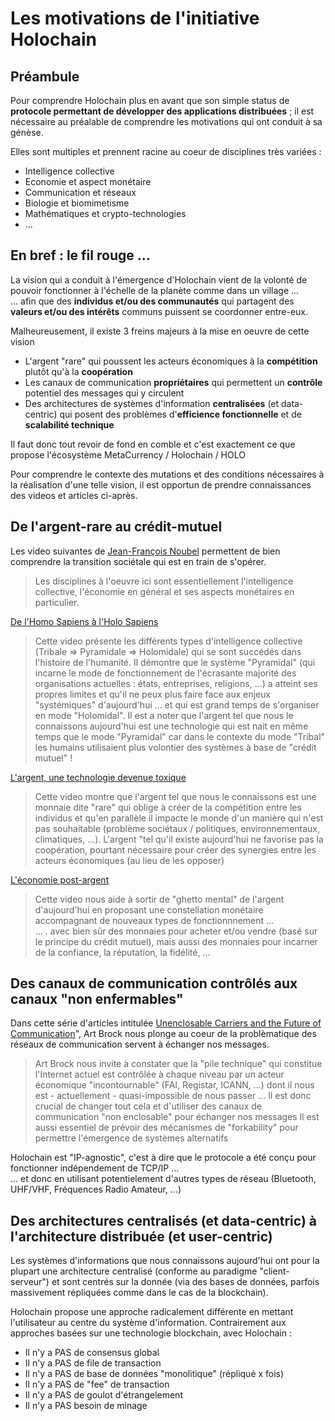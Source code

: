 # Les motivations de l'initiative Holochain

## Préambule
Pour comprendre Holochain plus en avant que son simple status de __protocole permettant de développer des applications distribuées__ ; il est nécessaire au préalable de comprendre les motivations qui ont conduit à sa génèse.

Elles sont multiples et prennent racine au coeur de disciplines très variées : 
* Intelligence collective
* Economie et aspect monétaire
* Communication et réseaux
* Biologie et biomimetisme
* Mathématiques et crypto-technologies
* ...


## En bref : le fil rouge ...
La vision qui a conduit à l'émergence d'Holochain vient de la volonté de pouvoir fonctionner à l'échelle de la planète comme dans un village ...    
... afin que des __individus et/ou des communautés__ qui partagent des __valeurs et/ou des intérêts__ communs puissent se coordonner entre-eux.

Malheureusement, il existe 3 freins majeurs à la mise en oeuvre de cette vision 
* L'argent "rare" qui poussent les acteurs économiques à la __compétition__ plutôt qu'à la __coopération__
* Les canaux de communication __propriétaires__ qui permettent un __contrôle__ potentiel des messages qui y circulent
* Des architectures de systèmes d'information __centralisées__ (et data-centric) qui posent des problèmes d'__efficience fonctionnelle__ et de __scalabilité technique__

Il faut donc tout revoir de fond en comble et c'est exactement ce que propose l'écosystème MetaCurrency / Holochain / HOLO

Pour comprendre le contexte des mutations et des conditions nécessaires à la réalisation d'une telle vision, il est opportun de prendre connaissances des videos et articles ci-après.

## De l'argent-rare au crédit-mutuel

Les video suivantes de <a href="https://noubel.com/">Jean-François Noubel</a> permettent de bien comprendre la transition sociétale qui est en train de s'opérer.
> Les disciplines à l'oeuvre ici sont essentiellement l'intelligence collective, l'économie en général et ses aspects monétaires en particulier.


<a href="https://www.youtube.com/watch?v=un5PJkTGCoY">De l'Homo Sapiens à l'Holo Sapiens</a>
> Cette video présente les différents types d'intelligence collective (Tribale => Pyramidale => Holomidale) qui se sont succédés dans l'histoire de l'humanité. Il démontre que le système "Pyramidal" (qui incarne le mode de fonctionnement de l'écrasante majorité des organisations actuelles : états, entreprises, religions, ...) a atteint ses propres limites et qu'il ne peux plus faire face aux enjeux "systémiques" d'aujourd'hui ... et qui est grand temps de s'organiser en mode "Holomidal". 
> Il est a noter que l'argent tel que nous le connaissons aujourd'hui est une technologie qui est nait en même temps que le mode "Pyramidal" car dans le contexte du mode "Tribal" les humains utilisaient plus volontier des systèmes à base de "crédit mutuel" !

<a href="https://www.youtube.com/watch?v=6T2xgUCp9W0">L'argent, une technologie devenue toxique</a>
> Cette video montre que l'argent tel que nous le connaissons est une monnaie dite "rare" qui oblige à créer de la compétition entre les individus et qu'en parallèle il impacte le monde d'un manière qui n'est pas souhaitable (problème sociétaux / politiques, environnementaux, climatiques, ...).
> L'argent "tel qu'il existe aujourd'hui ne favorise pas la coopération, pourtant nécessaire pour créer des synergies entre les acteurs économiques (au lieu de les opposer)

<a href="https://www.youtube.com/watch?v=ihyrvBADlkI&list=PLMgJ9UQjGoTHDZp_PyOmALCy_hKpWWiql">L'économie post-argent</a> 
> Cette video nous aide à sortir de "ghetto mental" de l'argent d'aujourd'hui en proposant une constellation monétaire accompagnant de nouveaux types de fonctionnnement ...    
... . avec bien sûr des monnaies pour acheter et/ou vendre (basé sur le principe du crédit mutuel), mais aussi des monnaies pour incarner de la confiance, la réputation, la fidélité, ...


## Des canaux de communication contrôlés aux canaux "non enfermables"
Dans cette série d'articles intitulée <a href="https://medium.com/holochain/unenclosable-carriers-and-the-future-of-communication-4ac6045ac894">Unenclosable Carriers and the Future of Communication</a>", Art Brock nous plonge au coeur de la problèmatique des réseaux de communication servent à échanger nos messages.
> Art Brock nous invite à constater que la "pile technique" qui constitue l'Internet actuel est contrôlée à chaque niveau par un acteur économique "incontournable" (FAI, Registar, ICANN, ...) dont il nous est - actuellement - quasi-impossible de nous passer ... 
> Il est donc crucial de changer tout cela et d'utiliser des canaux de communication "non enclosable" pour échanger nos messages
> Il est aussi essentiel de prévoir des mécanismes de "forkability" pour permettre l'émergence de systèmes alternatifs

Holochain est "IP-agnostic", c'est à dire que le protocole a été conçu pour fonctionner indépendement de TCP/IP ...    
... et donc en utilisant potentielement d'autres types de réseau (Bluetooth, UHF/VHF, Fréquences Radio Amateur, ...)


## Des architectures centralisés (et data-centric) à l'architecture distribuée (et user-centric)
Les systèmes d'informations que nous connaissons aujourd'hui ont pour la plupart une architecture centralisé (conforme au paradigme "client-serveur") et sont centrés sur la donnée (via des bases de données, parfois massivement répliquées comme dans le cas de la blockchain).

Holochain propose une approche radicalement différente en mettant l'utilisateur au centre du système d'information.
Contrairement aux approches basées sur une technologie blockchain, avec Holochain :
* Il n'y a PAS de consensus global
* Il n'y a PAS de file de transaction 
* Il n'y a PAS de base de données "monolitique" (répliqué x fois)
* Il n'y a PAS de "fee" de transaction
* Il n'y a PAS de goulot d'étrangelement
* Il n'y a PAS besoin de minage


